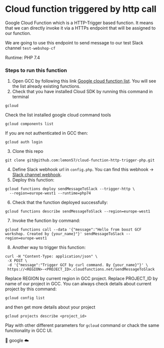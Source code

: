 # Cloud function triggered by http call 
Google Cloud Function which is a HTTP-Trigger based function. It means that we can directly invoke it via a HTTPs endpoint that will be assigned to our function.

We are going to use this endpoint to send message to our test Slack channel `test-webshop-cf`

Runtime: PHP 7.4

### Steps to run this function
1.  Open GCC by following this link [Google cloud function list](https://console.cloud.google.com/functions/list).
You will see the list already existing functions.
2. Check that you have installed Cloud SDK by running this command in terminal
```
gcloud
```
Check the list installed google cloud command tools
```
gcloud components list
```
If you are not authenticated in GCC then:
```
gcloud auth login
```
3. Clone this repo
```
git clone git@github.com:lemon57/cloud-function-http-trigger-php.git
```
4. Define Slack webhook url in `config.php`. You can find this webhook -> [Slack channel webhook](https://api.slack.com/apps/A03FHHA7URG/incoming-webhooks?).
5. Deploy this function:
```
gcloud functions deploy sendMessageToSlack --trigger-http \
  --region=europe-west1 --runtime=php74
```
6. Check that the function deployed successfully:
```
gcloud functions describe sendMessageToSlack --region=europe-west1
``` 
7. Invoke the function by command:
```
gcloud functions call --data '{"message":"Hello from boozt GCF workshop. Created by {your_name}"}' sendMessageToSlack --region=europe-west1
```
8. Another way to trigger this function:
```
curl -H "Content-Type: application/json" \
 -X POST \
 -d '{"message":"Trigger GCF by curl command. By {your_name}"}' \
 https://<REGION>-<PROJECT_ID>.cloudfunctions.net/sendMessageToSlack
```
Replace REGION by current region in GCC project.
Replace PROJECT_ID by name of our project in GCC. 
You can always check details about current project by this command:
```
gcloud config list
```
and then get more details about your project
```
gcloud projects describe <project_id>
```

Play with other different parameters for `gcloud` command or chack the same functionality in GCC UI.

 :rocket: google :cloud:

